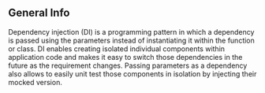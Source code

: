 ## General Info

Dependency injection (DI) is a programming pattern in which a dependency is passed using the parameters instead of instantiating it within the function or class. DI enables creating isolated individual components within application code and makes it easy to switch those dependencies in the future as the requirement changes. Passing parameters as a dependency also allows to easily unit test those components in isolation by injecting their mocked version.
